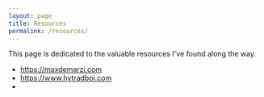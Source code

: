 ```yaml
---
layout: page
title: Resources
permalink: /resources/
---
```


This page is dedicated to the valuable resources I've found along the way.

- https://maxdemarzi.com
- https://www.hytradboi.com
- 